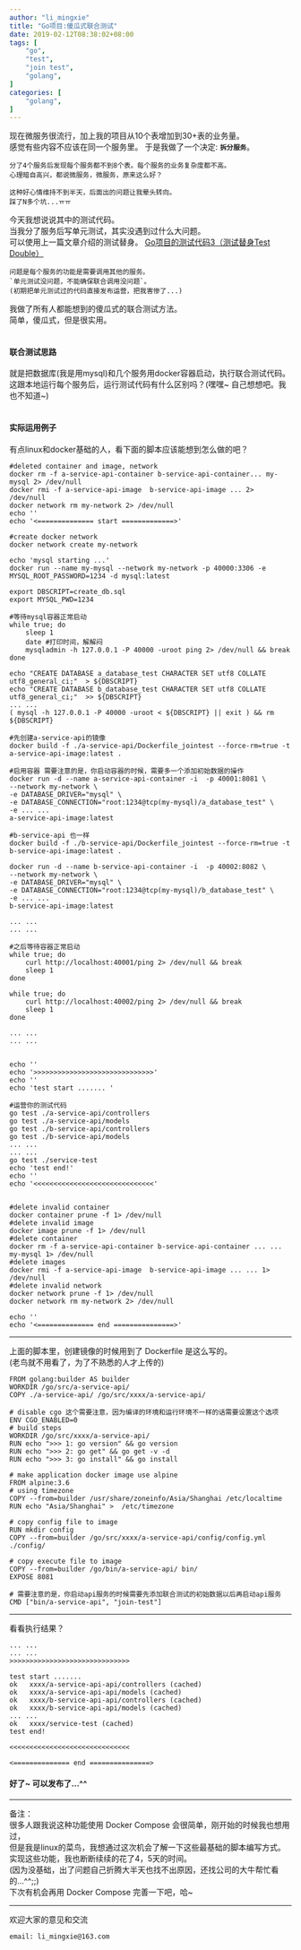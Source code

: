 ```yaml
---
author: "li_mingxie"
title: "Go项目:傻瓜式联合测试"
date: 2019-02-12T08:38:02+08:00
tags: [
    "go",
    "test",
    "join test",
    "golang",
]
categories: [
    "golang",
]
---
```


现在微服务很流行，加上我的项目从10个表增加到30+表的业务量。  
感觉有些内容不应该在同一个服务里。
于是我做了一个决定: **`拆分服务`**。<!--more-->  

```
分了4个服务后发现每个服务都不到8个表。每个服务的业务复杂度都不高。  
心理暗自高兴，都说微服务，微服务，原来这么好？

这种好心情维持不到半天，后面出的问题让我晕头转向。
踩了N多个坑...ㅠㅠ
```

今天我想说说其中的测试代码。  
当我分了服务后写单元测试，其实没遇到过什么大问题。  
可以使用上一篇文章介绍的测试替身。
[Go项目的测试代码3（测试替身Test Double）](https://limingxie.github.io/go/my_go_test3/)

```
问题是每个服务的功能是需要调用其他的服务。   
`单元测试没问题，不能确保联合调用没问题`。  
(初期把单元测试过的代码直接发布运营，把我害惨了...)
```

我做了所有人都能想到的傻瓜式的联合测试方法。  
简单，傻瓜式，但是很实用。
<Br />
<Br />

#### **联合测试思路**

就是把数据库(我是用mysql)和几个服务用docker容器启动，执行联合测试代码。  
这跟本地运行每个服务后，运行测试代码有什么区别吗？(嘿嘿~ 自己想想吧。我也不知道~)
<Br />
<Br />

#### **实际运用例子**

有点linux和docker基础的人，看下面的脚本应该能想到怎么做的吧？

```
#deleted container and image, network
docker rm -f a-service-api-container b-service-api-container... my-mysql 2> /dev/null
docker rmi -f a-service-api-image  b-service-api-image ... 2> /dev/null
docker network rm my-network 2> /dev/null
echo ''
echo '<============== start =============>'

#create docker network
docker network create my-network

echo 'mysql starting ...'
docker run --name my-mysql --network my-network -p 40000:3306 -e MYSQL_ROOT_PASSWORD=1234 -d mysql:latest

export DBSCRIPT=create_db.sql
export MYSQL_PWD=1234

#等待mysql容器正常启动
while true; do
    sleep 1
    date #打印时间，解解闷
    mysqladmin -h 127.0.0.1 -P 40000 -uroot ping 2> /dev/null && break
done

echo "CREATE DATABASE a_database_test CHARACTER SET utf8 COLLATE utf8_general_ci;"  > ${DBSCRIPT}
echo "CREATE DATABASE b_database_test CHARACTER SET utf8 COLLATE utf8_general_ci;"  >> ${DBSCRIPT}
... ...
( mysql -h 127.0.0.1 -P 40000 -uroot < ${DBSCRIPT} || exit ) && rm ${DBSCRIPT}

#先创建a-service-api的镜像
docker build -f ./a-service-api/Dockerfile_jointest --force-rm=true -t a-service-api-image:latest .

#启用容器 需要注意的是，你启动容器的时候，需要多一个添加初始数据的操作
docker run -d --name a-service-api-container -i  -p 40001:8081 \
--network my-network \
-e DATABASE_DRIVER="mysql" \ 
-e DATABASE_CONNECTION="root:1234@tcp(my-mysql)/a_database_test" \
-e ... ...
a-service-api-image:latest

#b-service-api 也一样
docker build -f ./b-service-api/Dockerfile_jointest --force-rm=true -t b-service-api-image:latest .

docker run -d --name b-service-api-container -i  -p 40002:8082 \
--network my-network \
-e DATABASE_DRIVER="mysql" \
-e DATABASE_CONNECTION="root:1234@tcp(my-mysql)/b_database_test" \
-e ... ...
b-service-api-image:latest

... ...
... ...

#之后等待容器正常启动
while true; do
    curl http://localhost:40001/ping 2> /dev/null && break
    sleep 1
done

while true; do
    curl http://localhost:40002/ping 2> /dev/null && break
    sleep 1
done

... ...
... ...


echo ''
echo '>>>>>>>>>>>>>>>>>>>>>>>>>>>>>>'
echo ''
echo 'test start ....... '

#运营你的测试代码
go test ./a-service-api/controllers
go test ./a-service-api/models
go test ./b-service-api/controllers
go test ./b-service-api/models
... ...
... ...
go test ./service-test
echo 'test end!'
echo ''
echo '<<<<<<<<<<<<<<<<<<<<<<<<<<<<<<'


#delete invalid container
docker container prune -f 1> /dev/null
#delete invalid image
docker image prune -f 1> /dev/null
#delete container
docker rm -f a-service-api-container b-service-api-container ... ... my-mysql 1> /dev/null
#delete images
docker rmi -f a-service-api-image  b-service-api-image ... ... 1> /dev/null
#delete invalid network
docker network prune -f 1> /dev/null
docker network rm my-network 2> /dev/null

echo ''
echo '<============== end ===============>'
```

------------

上面的脚本里，创建镜像的时候用到了 Dockerfile 是这么写的。  
(老鸟就不用看了，为了不熟悉的人才上传的)

```
FROM golang:builder AS builder
WORKDIR /go/src/a-service-api/
COPY ./a-service-api/ /go/src/xxxx/a-service-api/

# disable cgo 这个需要注意，因为编译的环境和运行环境不一样的话需要设置这个选项
ENV CGO_ENABLED=0
# build steps
WORKDIR /go/src/xxxx/a-service-api/
RUN echo ">>> 1: go version" && go version
RUN echo ">>> 2: go get" && go get -v -d
RUN echo ">>> 3: go install" && go install
 
# make application docker image use alpine
FROM alpine:3.6
# using timezone
COPY --from=builder /usr/share/zoneinfo/Asia/Shanghai /etc/localtime
RUN echo "Asia/Shanghai" >  /etc/timezone

# copy config file to image 
RUN mkdir config
COPY --from=builder /go/src/xxxx/a-service-api/config/config.yml ./config/

# copy execute file to image
COPY --from=builder /go/bin/a-service-api/ bin/
EXPOSE 8081

# 需要注意的是，你启动api服务的时候需要先添加联合测试的初始数据以后再启动api服务
CMD ["bin/a-service-api", "join-test"]
```

-------------------

看看执行结果？

```
... ...
... ...
>>>>>>>>>>>>>>>>>>>>>>>>>>>>>>

test start .......
ok   xxxx/a-service-api-api/controllers (cached)
ok   xxxx/a-service-api-api/models (cached)
ok   xxxx/b-service-api-api/controllers (cached)
ok   xxxx/b-service-api-api/models (cached)
... ... 
ok   xxxx/service-test (cached)
test end!

<<<<<<<<<<<<<<<<<<<<<<<<<<<<<<

<============== end ===============>
```

#### **好了~ 可以发布了...^^**

------------
备注：  
很多人跟我说这种功能使用 Docker Compose 会很简单，刚开始的时候我也想用过，  
但是我是linux的菜鸟，我想通过这次机会了解一下这些最基础的脚本编写方式。  
实现这些功能，我也断断续续的花了4，5天的时间。  
(因为没基础，出了问题自己折腾大半天也找不出原因，还找公司的大牛帮忙看的...^^;;)  
下次有机会再用 Docker Compose 完善一下吧，哈~  

----------------------------------------------
欢迎大家的意见和交流

`email: li_mingxie@163.com`

